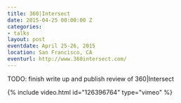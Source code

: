 ```yaml
---
title: 360|Intersect
date: 2015-04-25 00:00:00 Z
categories:
- talks
layout: post
eventdate: April 25-26, 2015
location: San Francisco, CA
eventurl: http://www.360intersect.com/
---
```


<p>TODO: finish write up and publish review of 360|Intersect</p>

{% include video.html id="126396764" type="vimeo" %}
